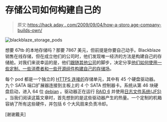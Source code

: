 # 存储公司如何构建自己的

> 原文:[https://hack aday . com/2009/09/04/how-a-storo age-company-builds-own/](https://hackaday.com/2009/09/04/how-a-storoage-company-builds-their-own/)

![blackblaze_storage_pods](../Images/d94bf0cdc4e806928038548b129b87f4.png "blackblaze_storage_pods")

想要 67tb 的本地存储吗？那要 7867 美元，但前提是你要自己动手。Blackblaze 销售在线存储，但在成立他们的公司时，他们发现唯一经济的方法是构建自己的存储舱。对我们来说幸运的是，他们[跟随其他公司](http://hackaday.com/2009/04/11/googles-servers-revealed/)的脚步，决定分享[他们如何使用一些定制、一些消费者和一些开源组件构建自己的存储场](http://blog.backblaze.com/2009/09/01/petabytes-on-a-budget-how-to-build-cheap-cloud-storage/)。

每个 pod 都是一个独立的 [HTTPS 连接的](http://en.wikipedia.org/wiki/HTTP_Secure)存储单元，其中有 45 个硬盘驱动器。九个 SATA 端口扩展器连接到主板上的 4 个 SATA 控制器卡。系统从第 46 块硬盘启动，进入 64 位 [debian](http://www.debian.org/) 。驱动器正在运行 [RAID 6](http://en.wikipedia.org/wiki/Raid6#RAID_6) 并使用[日志文件系统(JFS)](http://en.wikipedia.org/wiki/JFS_(file_system)) 。当我们阅读这篇文章时，首先想到的是这些驱动器产生的热量。一个定制的机箱容纳了所有这些硬件，并包括 6 个大风扇来负责冷却。

[谢谢戴夫]